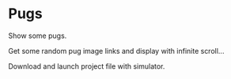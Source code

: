 # Pugs
Show some pugs. 

Get some random pug image links and display with infinite scroll...

Download and launch project file with simulator.
